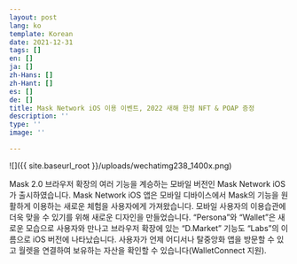 ```yaml
---
layout: post
lang: ko
template: Korean
date: 2021-12-31
tags: []
en: []
ja: []
zh-Hans: []
zh-Hant: []
es: []
de: []
title: Mask Network iOS 이용 이벤트, 2022 새해 한정 NFT & POAP 증정
description: ''
type: ''
image: ''

---
```

![]({{ site.baseurl_root }}/uploads/wechatimg238_1400x.png)

Mask 2.0 브라우저 확장의 여러 기능을 계승하는 모바일 버전인 Mask Network iOS가 출시하였습니다. Mask Network iOS 앱은 모바일 디바이스에서 Mask의 기능을 원활하게 이용하는 새로운 체험을 사용자에게 가져왔습니다. 모바일 사용자의 이용습관에 더욱 맞을 수 있기를 위해 새로운 디자인을 만들었습니다. “Persona”와 “Wallet”은 새로운 모습으로 사용자와 만나고 브라우저 확장에 있는 “D.Market” 기능도 “Labs”의 이름으로 iOS 버전에 나타났습니다. 사용자가 언제 어디서나 탈중앙화 앱을 방문할 수 있고 월렛을 연결하여 보유하는 자산을 확인할 수 있습니다(WalletConnect 지원).